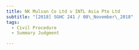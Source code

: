 ```yaml
---
title: NK Mulsan Co Ltd v INTL Asia Pte Ltd 
subtitle: "[2018] SGHC 241 / 08\_November\_2018"
tags:
  - Civil Procedure
  - Summary Judgment

---
```


